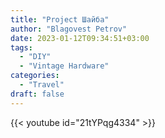 ```yaml
---
title: "Project Шайба"
author: "Blagovest Petrov"
date: 2023-01-12T09:34:51+03:00
tags:
  - "DIY"
  - "Vintage Hardware"
categories:
  - "Travel"
draft: false
---
```


{{< youtube id="21tYPqg4334" >}}
